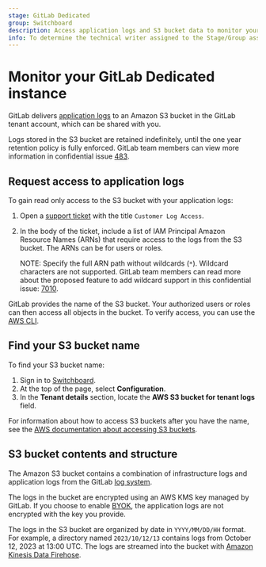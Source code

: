 ```yaml
---
stage: GitLab Dedicated
group: Switchboard
description: Access application logs and S3 bucket data to monitor your GitLab Dedicated instance.
info: To determine the technical writer assigned to the Stage/Group associated with this page, see https://handbook.gitlab.com/handbook/product/ux/technical-writing/#assignments
---
```


# Monitor your GitLab Dedicated instance

GitLab delivers [application logs](../logs/index.md) to an Amazon S3 bucket in the GitLab tenant account, which can be shared with you.

Logs stored in the S3 bucket are retained indefinitely, until the one year retention policy is fully enforced. GitLab team members can view more information in confidential issue [483](https://gitlab.com/gitlab-com/gl-infra/gitlab-dedicated/team/-/issues/483).

## Request access to application logs

To gain read only access to the S3 bucket with your application logs:

1. Open a [support ticket](https://support.gitlab.com/hc/en-us/requests/new?ticket_form_id=4414917877650) with the title `Customer Log Access`.
1. In the body of the ticket, include a list of IAM Principal Amazon Resource Names (ARNs) that require access to the logs from the S3 bucket. The ARNs can be for users or roles.

   NOTE:
   Specify the full ARN path without wildcards (`*`). Wildcard characters are not supported. GitLab team members can read more about the proposed feature to add wildcard support in this confidential issue: [7010](https://gitlab.com/gitlab-com/gl-infra/gitlab-dedicated/team/-/issues/7010).

GitLab provides the name of the S3 bucket. Your authorized users or roles can then access all objects in the bucket. To verify access, you can use the [AWS CLI](https://aws.amazon.com/cli/).

## Find your S3 bucket name

To find your S3 bucket name:

1. Sign in to [Switchboard](https://console.gitlab-dedicated.com/).
1. At the top of the page, select **Configuration**.
1. In the **Tenant details** section, locate the **AWS S3 bucket for tenant logs** field.

For information about how to access S3 buckets after you have the name, see the [AWS documentation about accessing S3 buckets](https://docs.aws.amazon.com/AmazonS3/latest/userguide/access-bucket-intro.html).

## S3 bucket contents and structure

The Amazon S3 bucket contains a combination of infrastructure logs and application logs from the GitLab [log system](../logs/index.md).

The logs in the bucket are encrypted using an AWS KMS key managed by GitLab. If you choose to enable [BYOK](../dedicated/create_instance.md#encrypted-data-at-rest-byok), the application logs are not encrypted with the key you provide.

<!-- vale gitlab_base.Spelling = NO -->

The logs in the S3 bucket are organized by date in `YYYY/MM/DD/HH` format. For example, a directory named `2023/10/12/13` contains logs from October 12, 2023 at 13:00 UTC. The logs are streamed into the bucket with [Amazon Kinesis Data Firehose](https://aws.amazon.com/firehose/).

<!-- vale gitlab_base.Spelling = YES -->
